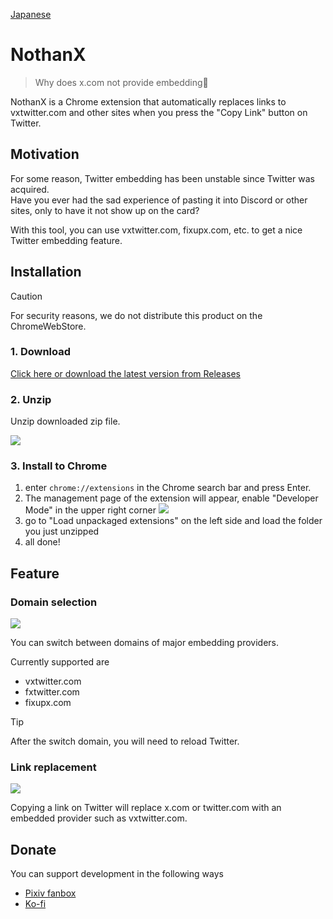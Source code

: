 [Japanese](README_JA.md)

# NothanX

> Why does x.com not provide embedding🤮

NothanX is a Chrome extension that automatically replaces links to vxtwitter.com and other sites when you press the "Copy Link" button on Twitter.

## Motivation

For some reason, Twitter embedding has been unstable since Twitter was acquired.      
Have you ever had the sad experience of pasting it into Discord or other sites, only to have it not show up on the card?

With this tool, you can use vxtwitter.com, fixupx.com, etc. to get a nice Twitter embedding feature.

## Installation

> [!CAUTION]    
> For security reasons, we do not distribute this product on the ChromeWebStore.

### 1. Download

[Click here or download the latest version from Releases](https://github.com/Chipsnet/nothanx/archive/refs/tags/1.0.1.zip)

### 2. Unzip

Unzip downloaded zip file.

![](https://i.gyazo.com/b0bef63e650169658ab81784e3f16992.png)

### 3. Install to Chrome

1. enter `chrome://extensions` in the Chrome search bar and press Enter.
1. The management page of the extension will appear, enable "Developer Mode" in the upper right corner
![](https://i.gyazo.com/b8e300777ea5bff0e684c0cb729f3376.png)
1. go to "Load unpackaged extensions" on the left side and load the folder you just unzipped
1. all done!

## Feature

### Domain selection

![](https://i.gyazo.com/df417d764737c26c5bb3a347ccf6f3f1.png)

You can switch between domains of major embedding providers.

Currently supported are

- vxtwitter.com
- fxtwitter.com
- fixupx.com

> [!TIP]       
> After the switch domain, you will need to reload Twitter.

### Link replacement

![](https://i.gyazo.com/8d7224bf644f53b3eab3a47a6201fb6c.png)

Copying a link on Twitter will replace x.com or twitter.com with an embedded provider such as vxtwitter.com.

## Donate

You can support development in the following ways      

- [Pixiv fanbox](https://minato86.fanbox.cc)
- [Ko-fi](https://ko-fi.com/minato86)